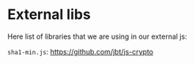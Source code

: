 # External libs

Here list of libraries that we are using in our external js:

`sha1-min.js`:
https://github.com/jbt/js-crypto
